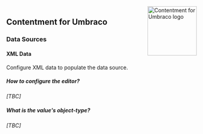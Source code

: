 <img src="../assets/img/logo.png" alt="Contentment for Umbraco logo" title="A state of Umbraco happiness." height="130" align="right">

## Contentment for Umbraco

### Data Sources

#### XML Data

Configure XML data to populate the data source.


##### How to configure the editor?

_[TBC]_


##### What is the value's object-type?

_[TBC]_

